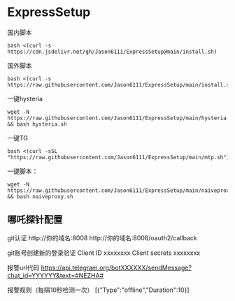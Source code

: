 # ExpressSetup
国内脚本  
```
bash <(curl -s https://cdn.jsdelivr.net/gh/Jason6111/ExpressSetup@main/install.sh)
```
国外脚本  
```
bash <(curl -s https://raw.githubusercontent.com/Jason6111/ExpressSetup/main/install.sh)
```  
一键hysteria
```
wget -N https://raw.githubusercontent.com/Jason6111/ExpressSetup/main/hysteria.sh && bash hysteria.sh
```
一键TG
```  
bash <(curl -sSL "https://raw.githubusercontent.com/Jason6111/ExpressSetup/main/mtp.sh")
```
一键脚本：
```
wget -N https://raw.githubusercontent.com/Jason6111/ExpressSetup/main/naiveproxy/naiveproxy.sh && bash naiveproxy.sh
```


## 哪吒探针配置
git认证
http://你的域名:8008
http://你的域名:8008/oauth2/callback

git账号创建新的登录验证
Client ID
xxxxxxxx
Client secrets
xxxxxxxx  

报警url代码
https://api.telegram.org/botXXXXXX/sendMessage?chat_id=YYYYYY&text=#NEZHA#

报警规则（每隔10秒检测一次）
[{"Type":"offline","Duration":10}]
